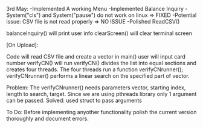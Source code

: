 3rd May:
-Implemented A working Menu
-Implemented Balance Inquiry
-System("cls") and System("pause") do not work on linux => FIXED
-Potential issue: CSV file is not read properly => NO ISSUE
-Polished ReadCSV()

balanceInquiry() will print user info
clearScreen() will clear terminal screen

[On Upload]:

Code will read CSV file and create a vector in main()
user will input card number
verifyCN() will run
verifyCN() divides the list into equal sections and creates four threads. The four threads run a function verifyCNrunner();
verifyCNrunner() performs a linear search on the specified part of vector.

Problem:
The verifyCNrunner() needs parameters vector, starting index, length to search, target. Since we are using pthreads library only 1 argument can be passed.
Solved:
used struct to pass arguments

To Do:
Before implementing anyother functionality polish the current version thoroughly and document errors.
